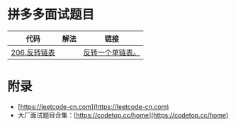 # 拼多多面试题目

| 代码 | 解法 | 链接 |
| ---- | ---- | ---- |
| [206.反转链表](../LeetCode/Java/linklist/ReverseList.java) | | [反转一个单链表。](https://leetcode-cn.com/problems/reverse-linked-list/) |

# 附录

 - [https://leetcode-cn.com](https://leetcode-cn.com)
 - 大厂面试题目合集：[https://codetop.cc/home](https://codetop.cc/home)